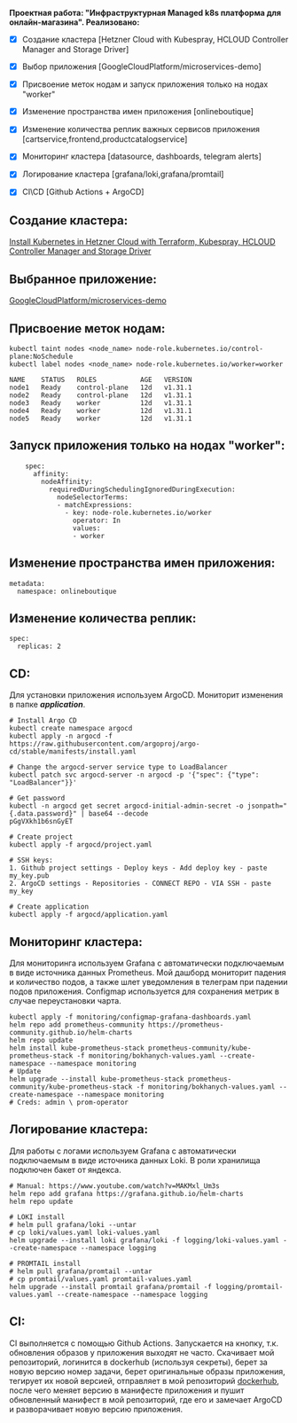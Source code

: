  **Проектная работа: "Инфраструктурная Managed k8s платформа для онлайн-магазина". Реализовано:**

 - [x] Создание кластера [Hetzner Cloud with Kubespray, HCLOUD Controller Manager and Storage Driver]
 - [x] Выбор приложения [GoogleCloudPlatform/microservices-demo]
 - [x] Присвоение меток нодам и запуск приложения только на нодах "worker"
 - [x] Изменение пространства имен приложения [onlineboutique]
 - [x] Изменение количества реплик важных сервисов приложения [cartservice,frontend,productcatalogservice]
 - [x] Мониторинг кластера [datasource, dashboards, telegram alerts]
 - [x] Логирование кластера [grafana/loki,grafana/promtail]
 - [x] CI\CD [Github Actions + ArgoCD]


## Создание кластера: 
[Install Kubernetes in Hetzner Cloud with Terraform, Kubespray, HCLOUD Controller Manager and Storage Driver](https://www.youtube.com/watch?v=S424jkxtEf0)

## Выбранное приложение: 
[GoogleCloudPlatform/microservices-demo](https://github.com/GoogleCloudPlatform/microservices-demo)

## Присвоение меток нодам:
```
kubectl taint nodes <node_name> node-role.kubernetes.io/control-plane:NoSchedule
kubectl label nodes <node_name> node-role.kubernetes.io/worker=worker

NAME    STATUS   ROLES           AGE   VERSION
node1   Ready    control-plane   12d   v1.31.1
node2   Ready    control-plane   12d   v1.31.1
node3   Ready    worker          12d   v1.31.1
node4   Ready    worker          12d   v1.31.1
node5   Ready    worker          12d   v1.31.1
```
## Запуск приложения только на нодах "worker":
```
    spec:
      affinity:
        nodeAffinity:
          requiredDuringSchedulingIgnoredDuringExecution:
            nodeSelectorTerms:
            - matchExpressions:
              - key: node-role.kubernetes.io/worker
                operator: In
                values:
                - worker
```

## Изменение пространства имен приложения:
```
metadata:
  namespace: onlineboutique
```

## Изменение количества реплик:
```
spec:
  replicas: 2
```

## CD:
Для установки приложения используем ArgoCD. Мониторит изменения в папке ***application***.
```
# Install Argo CD
kubectl create namespace argocd
kubectl apply -n argocd -f https://raw.githubusercontent.com/argoproj/argo-cd/stable/manifests/install.yaml

# Change the argocd-server service type to LoadBalancer
kubectl patch svc argocd-server -n argocd -p '{"spec": {"type": "LoadBalancer"}}'

# Get password
kubectl -n argocd get secret argocd-initial-admin-secret -o jsonpath="{.data.password}" | base64 --decode
pGgVXkh1b6snGyET

# Create project
kubectl apply -f argocd/project.yaml 

# SSH keys:
1. Github project settings - Deploy keys - Add deploy key - paste my_key.pub
2. ArgoCD settings - Repositories - CONNECT REPO - VIA SSH - paste my_key

# Create application
kubectl apply -f argocd/application.yaml
```

## Мониторинг кластера:
Для мониторинга используем Grafana с автоматически подключаемым в виде источника данных Prometheus. Мой дашборд мониторит падения и количество подов, а также шлет уведомления в телеграм при падении подов приложения. Сonfigmap используется для сохранения метрик в случае переустановки чарта. 
```
kubectl apply -f monitoring/configmap-grafana-dashboards.yaml
helm repo add prometheus-community https://prometheus-community.github.io/helm-charts
helm repo update
helm install kube-prometheus-stack prometheus-community/kube-prometheus-stack -f monitoring/bokhanych-values.yaml --create-namespace --namespace monitoring
# Update
helm upgrade --install kube-prometheus-stack prometheus-community/kube-prometheus-stack -f monitoring/bokhanych-values.yaml --create-namespace --namespace monitoring
# Creds: admin \ prom-operator
```

## Логирование кластера:
Для работы с логами используем Grafana с автоматически подключаемым в виде источника данных Loki. В роли хранилища подключен бакет от яндекса.
```
# Manual: https://www.youtube.com/watch?v=MAKMxl_Um3s
helm repo add grafana https://grafana.github.io/helm-charts
helm repo update

# LOKI install
# helm pull grafana/loki --untar
# cp loki/values.yaml loki-values.yaml
helm upgrade --install loki grafana/loki -f logging/loki-values.yaml --create-namespace --namespace logging

# PROMTAIL install
# helm pull grafana/promtail --untar
# cp promtail/values.yaml promtail-values.yaml
helm upgrade --install promtail grafana/promtail -f logging/promtail-values.yaml --create-namespace --namespace logging
```

## CI:
CI выполняется с помощью Github Actions. Запускается на кнопку, т.к. обновления образов у приложения выходят не часто. Скачивает мой репозиторий, логинится в dockerhub (используя секреты), берет за новую версию номер задачи, берет оригинальные образы приложения, тегирует их новой версией, отправляет в мой репозиторий [dockerhub](https://hub.docker.com/repository/docker/bokhanych/kubernetes-boutique/general), после чего меняет версию в манифесте приложения и пушит обновленный манифест в мой репозиторий, где его и замечает ArgoCD и разворачивает новую версию приложения. 